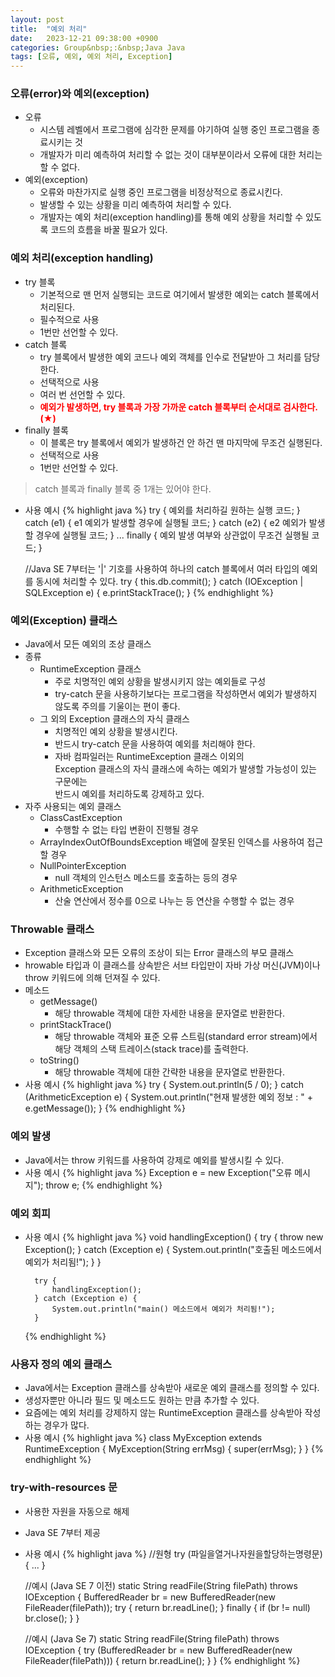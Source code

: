 ```yaml
---
layout: post
title:  "예외 처리"
date:   2023-12-21 09:38:00 +0900
categories: Group&nbsp;:&nbsp;Java Java
tags: [오류, 예외, 예외 처리, Exception]
---
```


### 오류(error)와 예외(exception)

- 오류
    - 시스템 레벨에서 프로그램에 심각한 문제를 야기하여 실행 중인 프로그램을 종료시키는 것
    - 개발자가 미리 예측하여 처리할 수 없는 것이 대부분이라서 오류에 대한 처리는 할 수 없다.
- 예외(exception)
    - 오류와 마찬가지로 실행 중인 프로그램을 비정상적으로 종료시킨다.
    - 발생할 수 있는 상황을 미리 예측하여 처리할 수 있다.
    - 개발자는 예외 처리(exception handling)를 통해 예외 상황을 처리할 수 있도록 코드의 흐름을 바꿀 필요가 있다.

### 예외 처리(exception handling)

- try 블록
    - 기본적으로 맨 먼저 실행되는 코드로 여기에서 발생한 예외는 catch 블록에서 처리된다.
    - 필수적으로 사용
    - 1번만 선언할 수 있다.
- catch 블록
    - try 블록에서 발생한 예외 코드나 예외 객체를 인수로 전달받아 그 처리를 담당한다.
    - 선택적으로 사용
    - 여러 번 선언할 수 있다.
    - <b style="color: red;">예외가 발생하면, try 블록과 가장 가까운 catch 블록부터 순서대로 검사한다. (★)</b>
- finally 블록
    - 이 블록은 try 블록에서 예외가 발생하건 안 하건 맨 마지막에 무조건 실행된다.
    - 선택적으로 사용
    - 1번만 선언할 수 있다.

>catch 블록과 finally 블록 중 1개는 있어야 한다.

- 사용 예시
    {% highlight java %}
    try {
        예외를 처리하길 원하는 실행 코드;
    } catch (e1) {
        e1 예외가 발생할 경우에 실행될 코드;
    } catch (e2) {
        e2 예외가 발생할 경우에 실행될 코드;
    }
    ...
    finally {
        예외 발생 여부와 상관없이 무조건 실행될 코드;
    }

    //Java SE 7부터는 '|' 기호를 사용하여 하나의 catch 블록에서 여러 타입의 예외를 동시에 처리할 수 있다.
    try {
        this.db.commit();
    } catch (IOException | SQLException e) {
        e.printStackTrace();
    }
    {% endhighlight %}

### 예외(Exception) 클래스

- Java에서 모든 예외의 조상 클래스
- 종류
    - RuntimeException 클래스
        - 주로 치명적인 예외 상황을 발생시키지 않는 예외들로 구성
        - try-catch 문을 사용하기보다는 프로그램을 작성하면서 예외가 발생하지 않도록 주의를 기울이는 편이 좋다.
    - 그 외의 Exception 클래스의 자식 클래스
        - 치명적인 예외 상황을 발생시킨다.
        - 반드시 try-catch 문을 사용하여 예외를 처리해야 한다.
        - 자바 컴파일러는 RuntimeException 클래스 이외의  
        Exception 클래스의 자식 클래스에 속하는 예외가 발생할 가능성이 있는 구문에는    
        반드시 예외를 처리하도록 강제하고 있다.
- 자주 사용되는 예외 클래스
    - ClassCastException
        - 수행할 수 없는 타입 변환이 진행될 경우
    - ArrayIndexOutOfBoundsException	배열에 잘못된 인덱스를 사용하여 접근할 경우
    - NullPointerException
        - null 객체의 인스턴스 메소드를 호출하는 등의 경우
    - ArithmeticException
        - 산술 연산에서 정수를 0으로 나누는 등 연산을 수행할 수 없는 경우

 ### Throwable 클래스

- Exception 클래스와 모든 오류의 조상이 되는 Error 클래스의 부모 클래스
- hrowable 타입과 이 클래스를 상속받은 서브 타입만이 자바 가상 머신(JVM)이나 throw 키워드에 의해 던져질 수 있다.
- 메소드
    - getMessage()
        - 해당 throwable 객체에 대한 자세한 내용을 문자열로 반환한다.
    - printStackTrace()
        - 해당 throwable 객체와 표준 오류 스트림(standard error stream)에서  
        해당 객체의 스택 트레이스(stack trace)를 출력한다.
    - toString()
        - 해당 throwable 객체에 대한 간략한 내용을 문자열로 반환한다.
- 사용 예시
    {% highlight java %}
    try {
        System.out.println(5 / 0);
    } catch (ArithmeticException e) {
        System.out.println("현재 발생한 예외 정보 : " + e.getMessage());
    }
    {% endhighlight %}

### 예외 발생

- Java에서는 throw 키워드를 사용하여 강제로 예외를 발생시킬 수 있다.
- 사용 예시
    {% highlight java %}
    Exception e = new Exception("오류 메시지");
    throw e;
    {% endhighlight %}

### 예외 회피

- 사용 예시
    {% highlight java %}
        void handlingException() {
            try {
                throw new Exception();
            } catch (Exception e) {
                System.out.println("호출된 메소드에서 예외가 처리됨!");
            }
        }

        try {
            handlingException();
        } catch (Exception e) {
            System.out.println("main() 메소드에서 예외가 처리됨!");
        }
    {% endhighlight %}

### 사용자 정의 예외 클래스

- Java에서는 Exception 클래스를 상속받아 새로운 예외 클래스를 정의할 수 있다.
- 생성자뿐만 아니라 필드 및 메소드도 원하는 만큼 추가할 수 있다.
- 요즘에는 예외 처리를 강제하지 않는 RuntimeException 클래스를 상속받아 작성하는 경우가 많다.
- 사용 예시
    {% highlight java %}
    class MyException extends RuntimeException {
        MyException(String errMsg) {
            super(errMsg);
        }
    }
    {% endhighlight %}

### try-with-resources 문

- 사용한 자원을 자동으로 해제
- Java SE 7부터 제공
- 사용 예시
    {% highlight java %}
    //원형
    try (파일을열거나자원을할당하는명령문) {
        ...
    }

    //예시 (Java SE 7 이전)
    static String readFile(String filePath) throws IOException {
        BufferedReader br = new BufferedReader(new FileReader(filePath));
        try {
            return br.readLine();
        } finally {
            if (br != null)
                br.close();
        }
    }

    //예시 (Java Se 7)
    static String readFile(String filePath) throws IOException {
        try (BufferedReader br = new BufferedReader(new FileReader(filePath))) {
            return br.readLine();
        }
    }
    {% endhighlight %}